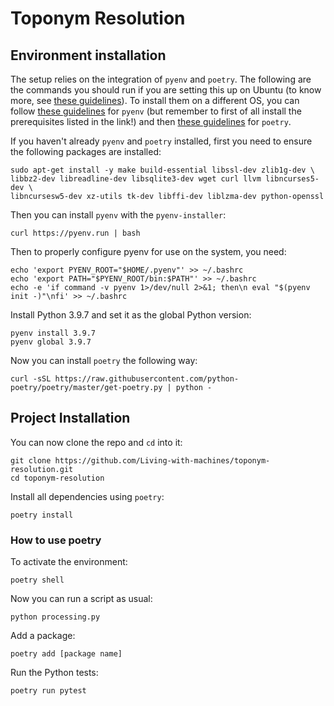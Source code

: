 # Toponym Resolution

## Environment installation

The setup relies on the integration of `pyenv` and `poetry`. The following are the commands you should run if you are setting this up on Ubuntu (to know more, see [these guidelines](https://www.adaltas.com/en/2021/06/09/pyrepo-project-initialization/)). To install them on a different OS, you can follow [these guidelines](https://github.com/pyenv/pyenv#installation) for `pyenv` (but remember to first of all install the prerequisites listed in the link!) and then [these guidelines](https://python-poetry.org/docs/#osx--linux--bashonwindows-install-instructions) for `poetry`.

If you haven't already `pyenv` and `poetry` installed, first you need to ensure the following packages are installed:

```
sudo apt-get install -y make build-essential libssl-dev zlib1g-dev \
libbz2-dev libreadline-dev libsqlite3-dev wget curl llvm libncurses5-dev \
libncursesw5-dev xz-utils tk-dev libffi-dev liblzma-dev python-openssl
```

Then you can install `pyenv` with the `pyenv-installer`:

```
curl https://pyenv.run | bash
```
Then to properly configure pyenv for use on the system, you need:

```
echo 'export PYENV_ROOT="$HOME/.pyenv"' >> ~/.bashrc
echo 'export PATH="$PYENV_ROOT/bin:$PATH"' >> ~/.bashrc
echo -e 'if command -v pyenv 1>/dev/null 2>&1; then\n eval "$(pyenv init -)"\nfi' >> ~/.bashrc
```

Install Python 3.9.7 and set it as the global Python version:

```
pyenv install 3.9.7
pyenv global 3.9.7
```

Now you can install `poetry` the following way:

```
curl -sSL https://raw.githubusercontent.com/python-poetry/poetry/master/get-poetry.py | python -
```

## Project Installation

You can now clone the repo and `cd` into it:

```
git clone https://github.com/Living-with-machines/toponym-resolution.git
cd toponym-resolution
```

Install all dependencies using `poetry`:

```
poetry install
```

### How to use poetry

To activate the environment:

```
poetry shell
```

Now you can run a script as usual:

```
python processing.py
```

Add a package:

```
poetry add [package name]
```

Run the Python tests:

```
poetry run pytest
```


